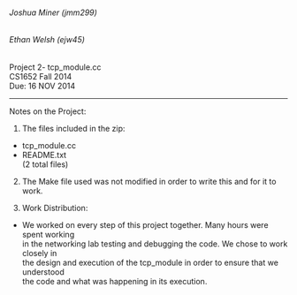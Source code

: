 ###### Joshua Miner (jmm299)  
###### Ethan Welsh (ejw45)  
  
Project 2- tcp_module.cc  
CS1652 Fall 2014  
Due: 16 NOV 2014  
  
---  
Notes on the Project:  
1. The files included in the zip:  
  * tcp_module.cc  
  * README.txt  
(2 total files)  
  
2. The Make file used was not modified in order to write this and for it to work.  
  
3. Work Distribution:  
  * We worked on every step of this project together. Many hours were spent working  
	in the networking lab testing and debugging the code. We chose to work closely in  
	the design and execution of the tcp_module in order to ensure that we understood   
	the code and what was happening in its execution.
